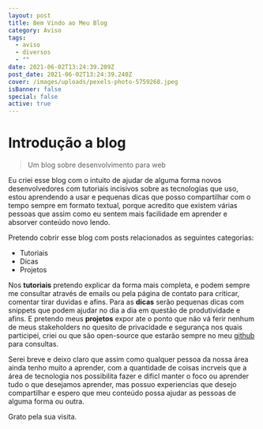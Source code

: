 ```yaml
---
layout: post
title: Bem Vindo ao Meu Blog
category: Aviso
tags:
  - aviso
  - diversos
  - ""
date: 2021-06-02T13:24:39.209Z
post_date: 2021-06-02T13:24:39.240Z
cover: /images/uploads/pexels-photo-5759268.jpeg
isBanner: false
special: false
active: true
---
```

# Introdução a blog

> Um blog sobre desenvolvimento para web

Eu criei esse blog com o intuito de ajudar de alguma forma novos desenvolvedores com tutoriais incisivos sobre as tecnologias que uso, estou aprendendo a usar e pequenas dicas que posso compartilhar com o tempo sempre em formato textual, porque acredito que existem várias pessoas que assim como eu sentem mais facilidade em aprender e absorver conteúdo novo lendo.

Pretendo cobrir esse blog com posts relacionados as seguintes categorias:

* Tutoriais
* Dicas
* Projetos

Nos **tutoriais** pretendo explicar da forma mais completa, e podem sempre me consultar através de emails ou pela página de contato para criticar, comentar tirar duvidas e afins. Para as **dicas** serão pequenas dicas com snippets que podem ajudar no dia a dia em questão de produtividade e afins. E pretendo meus **projetos** expor ate o ponto que não vá ferir nenhum de meus stakeholders no quesito de privacidade e segurança nos quais participei, criei ou que são open-source que estarão sempre no meu [github](https://github.com/Jorgen-Jr) para consultas.

Serei breve e deixo claro que assim como qualquer pessoa da nossa área ainda tenho muito a aprender, com a quantidade de coisas incrveis que a área de tecnologia nos possibilita fazer e dificl manter o foco ou aprender tudo o que desejamos aprender, mas possuo experiencias que desejo compartilhar e espero que meu conteúdo possa ajudar as pessoas de alguma forma ou outra.

Grato pela sua visita.